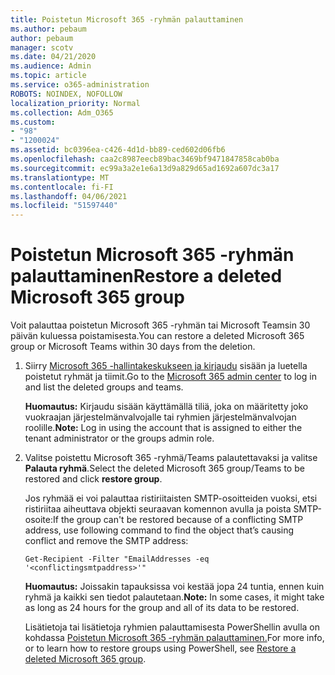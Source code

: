 ```yaml
---
title: Poistetun Microsoft 365 -ryhmän palauttaminen
ms.author: pebaum
author: pebaum
manager: scotv
ms.date: 04/21/2020
ms.audience: Admin
ms.topic: article
ms.service: o365-administration
ROBOTS: NOINDEX, NOFOLLOW
localization_priority: Normal
ms.collection: Adm_O365
ms.custom:
- "98"
- "1200024"
ms.assetid: bc0396ea-c426-4d1d-bb89-ced602d06fb6
ms.openlocfilehash: caa2c8987eecb89bac3469bf9471847858cab0ba
ms.sourcegitcommit: ec99a3a2e1e6a13d9a829d65ad1692a607dc3a17
ms.translationtype: MT
ms.contentlocale: fi-FI
ms.lasthandoff: 04/06/2021
ms.locfileid: "51597440"
---
```

# <a name="restore-a-deleted-microsoft-365-group"></a><span data-ttu-id="29a37-102">Poistetun Microsoft 365 -ryhmän palauttaminen</span><span class="sxs-lookup"><span data-stu-id="29a37-102">Restore a deleted Microsoft 365 group</span></span>

<span data-ttu-id="29a37-103">Voit palauttaa poistetun Microsoft 365 -ryhmän tai Microsoft Teamsin 30 päivän kuluessa poistamisesta.</span><span class="sxs-lookup"><span data-stu-id="29a37-103">You can restore a deleted Microsoft 365 group or Microsoft Teams within 30 days from the deletion.</span></span>

1. <span data-ttu-id="29a37-104">Siirry [Microsoft 365 -hallintakeskukseen ja kirjaudu](https://aka.ms/RestoreDeletedGroup) sisään ja luetella poistetut ryhmät ja tiimit.</span><span class="sxs-lookup"><span data-stu-id="29a37-104">Go to the [Microsoft 365 admin center](https://aka.ms/RestoreDeletedGroup) to log in and list the deleted groups and teams.</span></span>

    <span data-ttu-id="29a37-105">**Huomautus:** Kirjaudu sisään käyttämällä tiliä, joka on määritetty joko vuokraajan järjestelmänvalvojalle tai ryhmien järjestelmänvalvojan roolille.</span><span class="sxs-lookup"><span data-stu-id="29a37-105">**Note:** Log in using the account that is assigned to either the tenant administrator or the groups admin role.</span></span>

1. <span data-ttu-id="29a37-106">Valitse poistettu Microsoft 365 -ryhmä/Teams palautettavaksi ja valitse **Palauta ryhmä**.</span><span class="sxs-lookup"><span data-stu-id="29a37-106">Select the deleted Microsoft 365 group/Teams to be restored and click **restore group**.</span></span>

    <span data-ttu-id="29a37-107">Jos ryhmää ei voi palauttaa ristiriitaisten SMTP-osoitteiden vuoksi, etsi ristiriitaa aiheuttava objekti seuraavan komennon avulla ja poista SMTP-osoite:</span><span class="sxs-lookup"><span data-stu-id="29a37-107">If the group can't be restored because of a conflicting SMTP address, use following command to find the object that’s causing conflict and remove the SMTP address:</span></span>

    `Get-Recipient -Filter "EmailAddresses -eq '<conflictingsmtpaddress>'"`

    <span data-ttu-id="29a37-108">**Huomautus:** Joissakin tapauksissa voi kestää jopa 24 tuntia, ennen kuin ryhmä ja kaikki sen tiedot palautetaan.</span><span class="sxs-lookup"><span data-stu-id="29a37-108">**Note:** In some cases, it might take as long as 24 hours for the group and all of its data to be restored.</span></span>

    <span data-ttu-id="29a37-109">Lisätietoja tai lisätietoja ryhmien palauttamisesta PowerShellin avulla on kohdassa [Poistetun Microsoft 365 -ryhmän palauttaminen.](https://go.microsoft.com/fwlink/?linkid=867802)</span><span class="sxs-lookup"><span data-stu-id="29a37-109">For more info, or to learn how to restore groups using PowerShell, see [Restore a deleted Microsoft 365 group](https://go.microsoft.com/fwlink/?linkid=867802).</span></span>